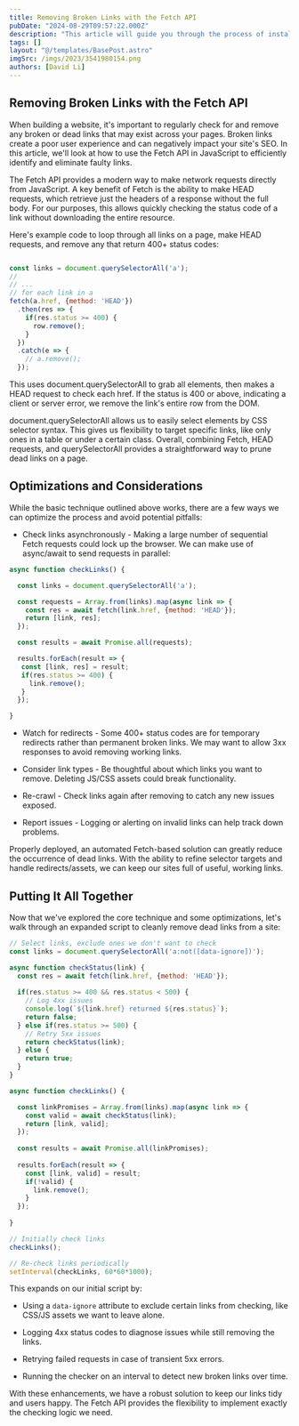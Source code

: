 ```yaml
---
title: Removing Broken Links with the Fetch API
pubDate: "2024-08-29T09:57:22.000Z"
description: "This article will guide you through the process of installing and using Fabric in Python, with practical examples"
tags: []
layout: "@/templates/BasePost.astro"
imgSrc: /imgs/2023/3541980154.png
authors: [David Li]
---
```


## Removing Broken Links with the Fetch API

When building a website, it's important to regularly check for and remove any broken or dead links that may exist across your pages. Broken links create a poor user experience and can negatively impact your site's SEO. In this article, we'll look at how to use the Fetch API in JavaScript to efficiently identify and eliminate faulty links.

The Fetch API provides a modern way to make network requests directly from JavaScript. A key benefit of Fetch is the ability to make HEAD requests, which retrieve just the headers of a response without the full body. For our purposes, this allows quickly checking the status code of a link without downloading the entire resource. 

Here's example code to loop through all links on a page, make HEAD requests, and remove any that return 400+ status codes:

```js

const links = document.querySelectorAll('a');
//
// ...
// for each link in a
fetch(a.href, {method: 'HEAD'})
  .then(res => {
    if(res.status >= 400) {
      row.remove(); 
    }
  })
  .catch(e => {
    // a.remove();
  }); 
```

This uses document.querySelectorAll to grab all <a> elements, then makes a HEAD request to check each href. If the status is 400 or above, indicating a client or server error, we remove the link's entire row from the DOM. 

document.querySelectorAll allows us to easily select elements by CSS selector syntax. This gives us flexibility to target specific links, like only ones in a table or under a certain class. Overall, combining Fetch, HEAD requests, and querySelectorAll provides a straightforward way to prune dead links on a page.



## Optimizations and Considerations

While the basic technique outlined above works, there are a few ways we can optimize the process and avoid potential pitfalls:

- Check links asynchronously - Making a large number of sequential Fetch requests could lock up the browser. We can make use of async/await to send requests in parallel:

```js
async function checkLinks() {

  const links = document.querySelectorAll('a');

  const requests = Array.from(links).map(async link => {
    const res = await fetch(link.href, {method: 'HEAD'});
    return [link, res]; 
  });

  const results = await Promise.all(requests);

  results.forEach(result => {
   const [link, res] = result;
   if(res.status >= 400) {
     link.remove();
   }
  });

}
```

- Watch for redirects - Some 400+ status codes are for temporary redirects rather than permanent broken links. We may want to allow 3xx responses to avoid removing working links.

- Consider link types - Be thoughtful about which links you want to remove. Deleting JS/CSS assets could break functionality.

- Re-crawl - Check links again after removing to catch any new issues exposed.

- Report issues - Logging or alerting on invalid links can help track down problems.

Properly deployed, an automated Fetch-based solution can greatly reduce the occurrence of dead links. With the ability to refine selector targets and handle redirects/assets, we can keep our sites full of useful, working links.

## Putting It All Together

Now that we've explored the core technique and some optimizations, let's walk through an expanded script to cleanly remove dead links from a site:

```js
// Select links, exclude ones we don't want to check
const links = document.querySelectorAll('a:not([data-ignore])'); 

async function checkStatus(link) {
  const res = await fetch(link.href, {method: 'HEAD'});
  
  if(res.status >= 400 && res.status < 500) {
    // Log 4xx issues
    console.log(`${link.href} returned ${res.status}`);
    return false;
  } else if(res.status >= 500) {
    // Retry 5xx issues 
    return checkStatus(link);
  } else {
    return true; 
  }
}

async function checkLinks() {

  const linkPromises = Array.from(links).map(async link => {
    const valid = await checkStatus(link);
    return [link, valid];
  });
  
  const results = await Promise.all(linkPromises);
  
  results.forEach(result => {
    const [link, valid] = result;
    if(!valid) {
      link.remove();
    }
  });
  
}

// Initially check links 
checkLinks();

// Re-check links periodically
setInterval(checkLinks, 60*60*1000); 
```

This expands on our initial script by:

- Using a `data-ignore` attribute to exclude certain links from checking, like CSS/JS assets we want to leave alone. 

- Logging 4xx status codes to diagnose issues while still removing the links.

- Retrying failed requests in case of transient 5xx errors.

- Running the checker on an interval to detect new broken links over time.

With these enhancements, we have a robust solution to keep our links tidy and users happy. The Fetch API provides the flexibility to implement exactly the checking logic we need.